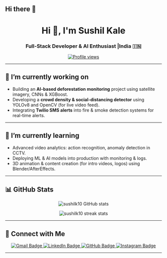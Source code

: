 ## Hi there 👋

<!---- Header / Banner ---->
<h1 align="center">Hi 👋, I'm Sushil Kale </h1>
<h3 align="center">Full-Stack Developer & AI Enthusiast |India 🇮🇳</h3>

<p align="center">
  <a href="https://github.com/sushilk10">
    <img src="https://komarev.com/ghpvc/?username=sushilk10&color=brightgreen&style=flat" alt="Profile views"/>
  </a>
</p>

---

## 🔭 I’m currently working on  
- Building an **AI-based deforestation monitoring** project using satellite imagery, CNNs & XGBoost.  
- Developing a **crowd density & social-distancing detector** using YOLOv8 and OpenCV (for live video feed).  
- Integrating **Twilio SMS alerts** into fire & smoke detection systems for real-time alerts.

---

## 🌱 I’m currently learning  
- Advanced video analytics: action recognition, anomaly detection in CCTV.  
- Deploying ML & AI models into production with monitoring & logs.  
- 3D animation & content creation (for intro videos, logos) using Blender/AfterEffects.

---

## 📊 GitHub Stats

<p align="center">
  <img src="https://github-readme-stats.vercel.app/api?username=sushilk10&show_icons=true&theme=tokyonight&count_private=true" alt="sushilk10 GitHub stats"/>
</p>

<p align="center">
  <img src="https://github-readme-streak-stats.herokuapp.com/?user=sushilk10&theme=tokyonight" alt="sushilk10 streak stats"/>
</p>


---

## 🤝 Connect with Me

<p align="center">
  <!-- 📧 Gmail -->
  <a href="mailto:sanketkale1243@gmail.com">
    <img src="https://img.shields.io/badge/Email%20Me-D14836?style=for-the-badge&logo=gmail&logoColor=white" alt="Gmail Badge"/>
  </a>

  <!-- 💼 LinkedIn -->
  <a href="https://www.linkedin.com/in/sushil-kale">
    <img src="https://img.shields.io/badge/LinkedIn_Profile-0A66C2?style=for-the-badge&logo=linkedin&logoColor=white" alt="LinkedIn Badge"/>
  </a>

  <!-- 🐙 GitHub -->
  <a href="https://github.com/sushilk10">
    <img src="https://img.shields.io/badge/GitHub_Profile-181717?style=for-the-badge&logo=github&logoColor=white" alt="GitHub Badge"/>
  </a>

  <!-- 📸 Instagram -->
  <a href="https://www.instagram.com/your_instagram_username/">
    <img src="https://img.shields.io/badge/Instagram-FC466B?style=for-the-badge&logo=instagram&logoColor=white" alt="Instagram Badge"/>
  </a>
</p>


---
